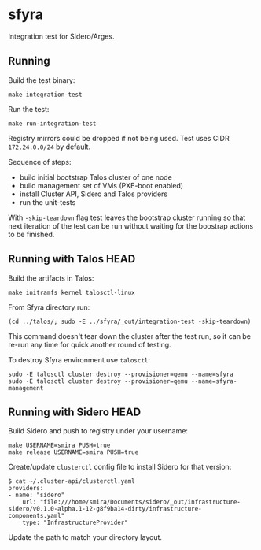 # sfyra

Integration test for Sidero/Arges.

## Running

Build the test binary:

    make integration-test

Run the test:

    make run-integration-test

Registry mirrors could be dropped if not being used.
Test uses CIDR `172.24.0.0/24` by default.

Sequence of steps:

* build initial bootstrap Talos cluster of one node
* build management set of VMs (PXE-boot enabled)
* install Cluster API, Sidero and Talos providers
* run the unit-tests

With `-skip-teardown` flag test leaves the bootstrap cluster running so that next iteration of the test
can be run without waiting for the boostrap actions to be finished.

## Running with Talos HEAD

Build the artifacts in Talos:

    make initramfs kernel talosctl-linux

From Sfyra directory run:

    (cd ../talos/; sudo -E ../sfyra/_out/integration-test -skip-teardown)

This command doesn't tear down the cluster after the test run, so it can be re-run any time for quick another round of testing.

To destroy Sfyra environment use `talosctl`:

    sudo -E talosctl cluster destroy --provisioner=qemu --name=sfyra
    sudo -E talosctl cluster destroy --provisioner=qemu --name=sfyra-management

## Running with Sidero HEAD

Build Sidero and push to registry under your username:

    make USERNAME=smira PUSH=true
    make release USERNAME=smira PUSH=true

Create/update `clusterctl` config file to install Sidero for that version:

    $ cat ~/.cluster-api/clusterctl.yaml
    providers:
    - name: "sidero"
        url: "file:///home/smira/Documents/sidero/_out/infrastructure-sidero/v0.1.0-alpha.1-12-g8f9ba14-dirty/infrastructure-components.yaml"
        type: "InfrastructureProvider"

Update the path to match your directory layout.

